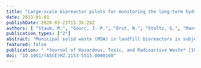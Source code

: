 ```yaml
---
title: "Large-scale bioreactor pilots for monitoring the long-term hydromechanics of MSW"
date: 2013-01-01
publishDate: 2020-03-23T15:36:28Z
authors: [ "Staub, M.", "Gourc, J.-P.", "Drut, N.", "Stoltz, G.", "Mansour, A. A." ]
publication_types: ["2"]
abstract: "Municipal solid waste (MSW) in landfill bioreactors is subjected to mechanical, biological, and hydrological processes. To understand these processes, four large-scale bioreactor pilots were specifically designed to simulate the behavior of waste in the core of a landfill. Here, the results of two long-term tests that were performed in two compression cells are presented. Mechanical, biochemical, and hydrological parameters were analyzed throughout the experiments. The promising results of this research improve the understanding of biodegradation and its correlation with the hydromechanical behavior of municipal solid waste. In particular, the sensitivity of the biodegradation to leachate injection and the correlation between the biogas flow and vertical settlement were confirmed for wastes with high initial moisture content. The results showed that it is important to consider the potential of different monitoring techniques and the representative volume for the experimental approach. Furthermore, the operational results led to interesting conclusions, especially regarding the addition of moisture to waste, which is a key element for bioreactor landfill operation."
featured: false
publication: ' *Journal of Hazardous, Toxic, and Radioactive Waste* [10.1061/(ASCE)HZ.2153-5515.0000160](https://doi.org/10.1061/(ASCE)HZ.2153-5515.0000160)'
doi: "10.1061/(ASCE)HZ.2153-5515.0000160"
---
```


